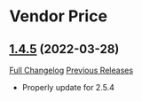 # Vendor Price

## [1.4.5](https://github.com/ketho-wow/VendorPrice/tree/1.4.5) (2022-03-28)
[Full Changelog](https://github.com/ketho-wow/VendorPrice/compare/1.4.4...1.4.5) [Previous Releases](https://github.com/ketho-wow/VendorPrice/releases)

- Properly update for 2.5.4  
